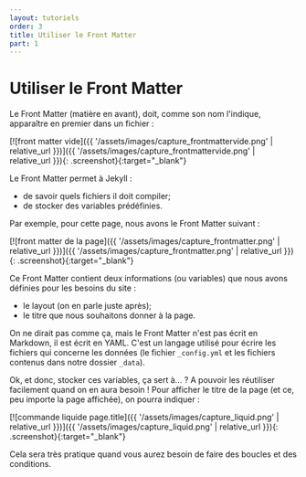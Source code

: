 ```yaml
---
layout: tutoriels
order: 3
title: Utiliser le Front Matter
part: 1
---
```

# Utiliser le Front Matter
Le Front Matter (matière en avant), doit, comme son nom l'indique, apparaître en premier dans un fichier : 

[![front matter vide]({{ '/assets/images/capture_frontmattervide.png' | relative_url }})]({{ '/assets/images/capture_frontmattervide.png' | relative_url }}){: .screenshot}{:target="_blank"}

Le Front Matter permet à Jekyll :
- de savoir quels fichiers il doit compiler;
- de stocker des variables prédéfinies.

Par exemple, pour cette page, nous avons le Front Matter suivant :

[![front matter de la page]({{ '/assets/images/capture_frontmatter.png' | relative_url }})]({{ '/assets/images/capture_frontmatter.png' | relative_url }}){: .screenshot}{:target="_blank"}

Ce Front Matter contient deux informations (ou variables) que nous avons définies pour les besoins du site :
- le layout (on en parle juste après);
- le titre que nous souhaitons donner à la page.

On ne dirait pas comme ça, mais le Front Matter n'est pas écrit en Markdown, il est écrit en YAML. C'est un langage utilisé pour écrire les fichiers qui concerne les données (le fichier `_config.yml` et les fichiers contenus dans notre dossier `_data`).

Ok, et donc, stocker ces variables, ça sert à... ? A pouvoir les réutiliser facilement quand on en aura besoin ! Pour afficher le titre de la page (et ce, peu importe la page affichée), on pourra indiquer :

[![commande liquide page.title]({{ '/assets/images/capture_liquid.png' | relative_url }})]({{ '/assets/images/capture_liquid.png' | relative_url }}){: .screenshot}{:target="_blank"}

Cela sera très pratique quand vous aurez besoin de faire des boucles et des conditions.

